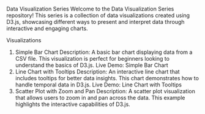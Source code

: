 Data Visualization Series
Welcome to the Data Visualization Series repository! This series is a collection of data visualizations created using D3.js, showcasing different ways to present and interpret data through interactive and engaging charts.

Visualizations
1. Simple Bar Chart
Description: A basic bar chart displaying data from a CSV file. This visualization is perfect for beginners looking to understand the basics of D3.js.
Live Demo: Simple Bar Chart
2. Line Chart with Tooltips
Description: An interactive line chart that includes tooltips for better data insights. This chart demonstrates how to handle temporal data in D3.js.
Live Demo: Line Chart with Tooltips
3. Scatter Plot with Zoom and Pan
Description: A scatter plot visualization that allows users to zoom in and pan across the data. This example highlights the interactive capabilities of D3.js.
